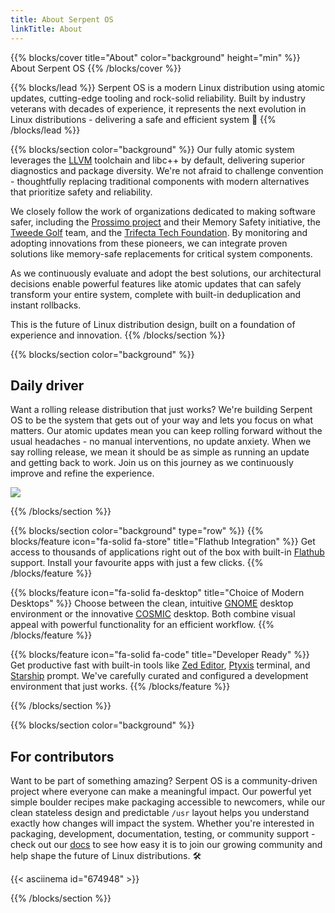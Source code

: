 ```yaml
---
title: About Serpent OS
linkTitle: About
---
```


{{% blocks/cover title="About" color="background" height="min" %}}
About Serpent OS
{{% /blocks/cover %}}

{{% blocks/lead %}}
Serpent OS is a modern Linux distribution using atomic updates, cutting-edge tooling and rock-solid reliability. Built by industry veterans with decades of experience, it represents the next evolution in Linux distributions - delivering a safe and efficient system 🐍
{{% /blocks/lead %}}

{{% blocks/section color="background" %}}
Our fully atomic system leverages the [LLVM](https://llvm.org/) toolchain and libc++ by default, delivering superior diagnostics and package diversity. We're not afraid to challenge convention - thoughtfully replacing traditional components with modern alternatives that prioritize safety and reliability.

We closely follow the work of organizations dedicated to making software safer, including the [Prossimo project](https://www.memorysafety.org/) and their Memory Safety initiative, the [Tweede Golf](https://tweedegolf.nl/en) team, and the [Trifecta Tech Foundation](https://trifectatech.org/). By monitoring and adopting innovations from these pioneers, we can integrate proven solutions like memory-safe replacements for critical system components.

As we continuously evaluate and adopt the best solutions, our architectural decisions enable powerful features like atomic updates that can safely transform your entire system, complete with built-in deduplication and instant rollbacks.

This is the future of Linux distribution design, built on a foundation of experience and innovation.
{{% /blocks/section %}}

{{% blocks/section color="background" %}}
## Daily driver

Want a rolling release distribution that just works? We're building Serpent OS to be the system that gets out of your way and lets you focus on what matters. Our atomic updates mean you can keep rolling forward without the usual headaches - no manual interventions, no update anxiety. When we say rolling release, we mean it should be as simple as running an update and getting back to work. Join us on this journey as we continuously improve and refine the experience.

<div class="text-center">
  <img class="img-fluid" src="gnome_prealpha_dark.png" />
</div>

{{% /blocks/section %}}

{{% blocks/section color="background" type="row" %}}
{{% blocks/feature icon="fa-solid fa-store" title="Flathub Integration" %}}
Get access to thousands of applications right out of the box with built-in [Flathub](https://flathub.org) support. Install your favourite apps with just a few clicks.
{{% /blocks/feature %}}

{{% blocks/feature icon="fa-solid fa-desktop" title="Choice of Modern Desktops" %}}
Choose between the clean, intuitive [GNOME](https://www.gnome.org/) desktop environment or the innovative [COSMIC](https://cosmic.system76.com/) desktop. Both combine visual appeal with powerful functionality for an efficient workflow.
{{% /blocks/feature %}}

{{% blocks/feature icon="fa-solid fa-code" title="Developer Ready" %}}
Get productive fast with built-in tools like [Zed Editor](https://zed.dev/), [Ptyxis](https://gitlab.gnome.org/chergert/ptyxis) terminal, and [Starship](https://starship.rs/) prompt. We've carefully curated and configured a development environment that just works.
{{% /blocks/feature %}}

{{% /blocks/section %}}

{{% blocks/section color="background" %}}

## For contributors

Want to be part of something amazing? Serpent OS is a community-driven project where everyone can make a meaningful impact. Our powerful yet simple boulder recipes make packaging accessible to newcomers, while our clean stateless design and predictable `/usr` layout helps you understand exactly how changes will impact the system. Whether you're interested in packaging, development, documentation, testing, or community support - check out our [docs](/docs) to see how easy it is to join our growing community and help shape the future of Linux distributions. 🛠️

{{< asciinema id="674948" >}}

{{% /blocks/section %}}
